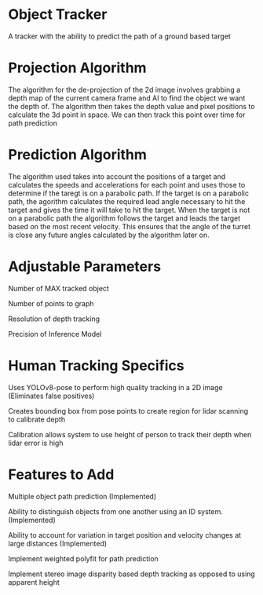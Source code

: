 # Object Tracker
A tracker with the ability to predict the path of a ground based target

# Projection Algorithm
The algorithm for the de-projection of the 2d image involves grabbing a depth map 
of the current camera frame and AI to find the object we want the depth of. The
algorithm then takes the depth value and pixel positions to calculate the 3d point in
space. We can then track this point over time for path prediction

# Prediction Algorithm
The algorithm used takes into account the positions of a target and calculates 
the speeds and accelerations for each point and uses those to determine if the 
taregt is on a parabolic path. If the target is on a parabolic path, the agorithm 
calculates the required lead angle necessary to hit the target and gives the time
it will take to hit the target. When the target is not on a parabolic path the algorithm
follows the target and leads the target based on the most recent velocity. This ensures
that the angle of the turret is close any future angles calculated by the algorithm
later on.

# Adjustable Parameters
Number of MAX tracked object

Number of points to graph

Resolution of depth tracking

Precision of Inference Model

# Human Tracking Specifics
Uses YOLOv8-pose to perform high quality tracking in a 2D image (Eliminates false positives)

Creates bounding box from pose points to create region for lidar scanning to calibrate depth

Calibration allows system to use height of person to track their depth when lidar error is high

# Features to Add
Multiple object path prediction (Implemented)

Ability to distinguish objects from one another using an ID system. (Implemented)

Ability to account for variation in target position and velocity changes at large distances (Implemented)

Implement weighted polyfit for path prediction

Implement stereo image disparity based depth tracking as opposed to using apparent height
